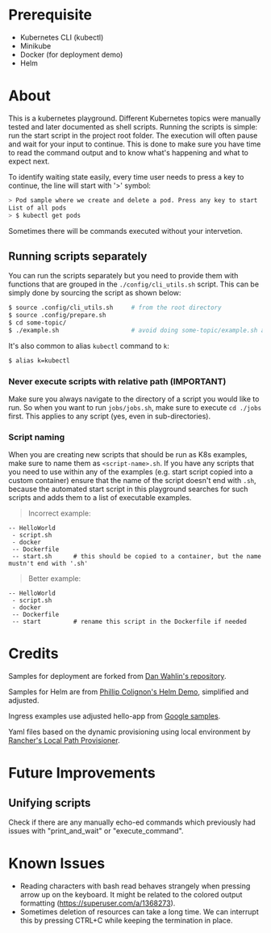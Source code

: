# Prerequisite

- Kubernetes CLI (kubectl)
- Minikube
- Docker (for deployment demo)
- Helm

# About

This is a kubernetes playground. Different Kubernetes topics were manually tested and later documented as shell scripts. Running the scripts
is simple: run the start script in the project root folder. The execution will often pause and wait for your input to continue. This is done 
to make sure you have time to read the command output and to know what's happening and what to expect next.

To identify waiting state easily, every time user needs to press a key to continue, the line will start with '>' symbol:

```bash
> Pod sample where we create and delete a pod. Press any key to start
List of all pods
> $ kubectl get pods
```

Sometimes there will be commands executed without your intervetion.

## Running scripts separately

You can run the scripts separately but you need to provide them with functions that are grouped in the `./config/cli_utils.sh` script. This can be simply done by sourcing
the script as shown below:

```bash
$ source .config/cli_utils.sh     # from the root directory
$ source .config/prepare.sh
$ cd some-topic/
$ ./example.sh                    # avoid doing some-topic/example.sh as described below
``` 

It's also common to alias `kubectl` command to `k`:

```bash
$ alias k=kubectl
```

### Never execute scripts with relative path (IMPORTANT)

Make sure you always navigate to the directory of a script you would like to run. So when you want to run `jobs/jobs.sh`, make sure to execute `cd ./jobs` first. 
This applies to any script (yes, even in sub-directories).

### Script naming

When you are creating new scripts that should be run as K8s examples, make sure to name them as `<script-name>.sh`. If you have any scripts that you need to use 
within any of the examples (e.g. start script copied into a custom container) ensure that the name of the script doesn't end with `.sh`, because the automated
start script in this playground searches for such scripts and adds them to a list of executable examples.

> Incorrect example:
```
-- HelloWorld
 - script.sh
 - docker
 -- Dockerfile
 -- start.sh      # this should be copied to a container, but the name mustn't end with '.sh'
```

> Better example:
```
-- HelloWorld
 - script.sh
 - docker
 -- Dockerfile
 -- start         # rename this script in the Dockerfile if needed
```

# Credits

Samples for deployment are forked from [Dan Wahlin's repository](https://github.com/DanWahlin/DockerAndKubernetesCourseCode/tree/main/samples/deployments/node-app).

Samples for Helm are from [Phillip Colignon's Helm Demo](https://github.com/phcollignon/helm3), simplified and adjusted.

Ingress examples use adjusted hello-app from [Google samples](https://github.com/GoogleCloudPlatform/kubernetes-engine-samples).

Yaml files based on the dynamic provisioning using local environment by [Rancher's Local Path Provisioner](https://github.com/rancher/local-path-provisioner).

# Future Improvements

## Unifying scripts
Check if there are any manually echo-ed commands which previously had issues with "print_and_wait" or "execute_command".

# Known Issues
- Reading characters with bash read behaves strangely when pressing arrow up on the keyboard. It might be related to the colored output formatting (https://superuser.com/a/1368273). 
- Sometimes deletion of resources can take a long time. We can interrupt this by pressing CTRL+C while keeping the termination in place.
